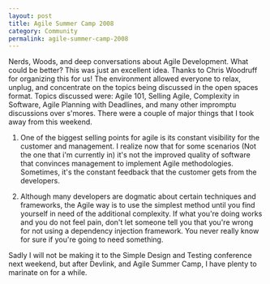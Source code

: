 ```yaml
---
layout: post
title: Agile Summer Camp 2008
category: Community
permalink: agile-summer-camp-2008
---
```

Nerds, Woods, and deep conversations about Agile Development. What could be better? This was just an excellent idea. Thanks to Chris Woodruff for organizing this for us! The environment allowed everyone to relax, unplug, and concentrate on the topics being discussed in the open spaces format. Topics discussed were: Agile 101, Selling Agile, Complexity in Software, Agile Planning with Deadlines, and many other impromptu discussions over s'mores.
There were a couple of major things that I took away from this weekend.

1. One of the biggest selling points for agile is its constant visibility for the customer and management. I realize now that for some scenarios (Not the one that i'm currently in) it's not the improved quality of software that convinces management to implement Agile methodologies. Sometimes, it's the constant feedback that the customer gets from the developers.

2. Although many developers are dogmatic about certain techniques and frameworks, the Agile way is to use the simplest method until you find yourself in need of the additional complexity. If what you're doing works and you do not feel pain, don't let someone tell you that you're wrong for not using a dependency injection framework. You never really know for sure if you're going to need something.

Sadly I will not be making it to the Simple Design and Testing conference next weekend, but after Devlink, and Agile Summer Camp, I have plenty to marinate on for a while.
